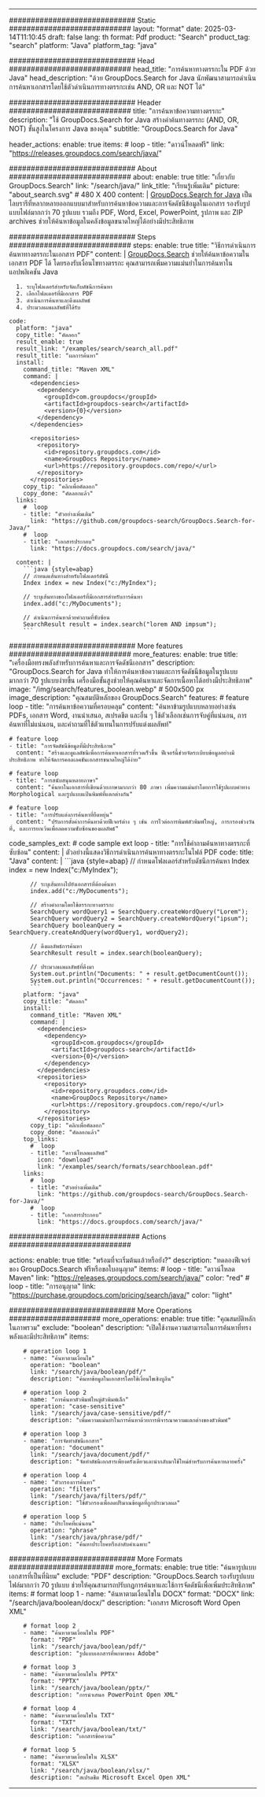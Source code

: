 
---
############################# Static ############################
layout: "format"
date:  2025-03-14T11:10:45
draft: false
lang: th
format: Pdf
product: "Search"
product_tag: "search"
platform: "Java"
platform_tag: "java"

############################# Head ############################
head_title: "การค้นหาทางตรรกะใน PDF ด้วย Java"
head_description: "ด้วย GroupDocs.Search for Java นักพัฒนาสามารถดำเนินการค้นหาเอกสารโดยใช้ตัวดำเนินการทางตรรกะเช่น AND, OR และ NOT ได้"

############################# Header ############################
title: "การค้นหาข้อความทางตรรกะ" 
description: "ใช้ GroupDocs.Search for Java สร้างคำค้นทางตรรกะ (AND, OR, NOT) ขั้นสูงในโครงการ Java ของคุณ"
subtitle: "GroupDocs.Search for Java" 

header_actions:
  enable: true
  items:
    #  loop
    - title: "ดาวน์โหลดฟรี"
      link: "https://releases.groupdocs.com/search/java/"
      
############################# About ############################
about:
    enable: true
    title: "เกี่ยวกับ GroupDocs.Search"
    link: "/search/java/"
    link_title: "เรียนรู้เพิ่มเติม"
    picture: "about_search.svg" # 480 X 400
    content: |
       [GroupDocs.Search for Java](/search/java/) เป็นไลบรารีที่หลากหลายออกแบบมาสำหรับการค้นหาข้อความและการจัดดัชนีข้อมูลในเอกสาร รองรับรูปแบบไฟล์มากกว่า 70 รูปแบบ รวมถึง PDF, Word, Excel, PowerPoint, รูปภาพ และ ZIP archives ช่วยให้ค้นหาข้อมูลในคลังข้อมูลขนาดใหญ่ได้อย่างมีประสิทธิภาพ

############################# Steps ############################
steps:
    enable: true
    title: "วิธีการดำเนินการค้นหาทางตรรกะในเอกสาร PDF"
    content: |
      [GroupDocs.Search](/search/java/) ช่วยให้ค้นหาข้อความในเอกสาร PDF ได้ โดยรองรับเงื่อนไขทางตรรกะ คุณสามารถเพิ่มความแม่นยำในการค้นหาในแอปพลิเคชัน Java
      
      1. ระบุโฟลเดอร์สำหรับจัดเก็บดัชนีการค้นหา
      2. เลือกโฟลเดอร์ที่มีเอกสาร PDF
      3. ดำเนินการค้นหาและดึงผลลัพธ์
      4. ประมวลผลผลลัพธ์ที่ได้รับ
   
    code:
      platform: "java"
      copy_title: "คัดลอก"
      result_enable: true
      result_link: "/examples/search/search_all.pdf"
      result_title: "ผลการค้นหา"
      install:
        command_title: "Maven XML"
        command: |
          <dependencies>
            <dependency>
              <groupId>com.groupdocs</groupId>
              <artifactId>groupdocs-search</artifactId>
              <version>{0}</version>
            </dependency>
          </dependencies>

          <repositories>
            <repository>
              <id>repository.groupdocs.com</id>
              <name>GroupDocs Repository</name>
              <url>https://repository.groupdocs.com/repo/</url>
            </repository>
          </repositories>
        copy_tip: "คลิกเพื่อคัดลอก"
        copy_done: "คัดลอกแล้ว"
      links:
        #  loop
        - title: "ตัวอย่างเพิ่มเติม"
          link: "https://github.com/groupdocs-search/GroupDocs.Search-for-Java/"
        #  loop
        - title: "เอกสารประกอบ"
          link: "https://docs.groupdocs.com/search/java/"
          
      content: |
        ```java {style=abap}
        // กำหนดเส้นทางสำหรับโฟลเดอร์ดัชนี
        Index index = new Index("c:/MyIndex");

        // ระบุเส้นทางของโฟลเดอร์ที่มีเอกสารสำหรับการค้นหา
        index.add("c:/MyDocuments");

        // ดำเนินการค้นหาด้วยคำถามที่ซับซ้อน
        SearchResult result = index.search("lorem AND impsum");
        ```            

############################# More features ############################
more_features:
  enable: true
  title: "เครื่องมือทรงพลังสำหรับการค้นหาและการจัดดัชนีเอกสาร"
  description: "GroupDocs.Search for Java ทำให้การค้นหาข้อความและการจัดดัชนีข้อมูลในรูปแบบมากกว่า 70 รูปแบบง่ายขึ้น เครื่องมือขั้นสูงช่วยให้คุณค้นหาและจัดการเนื้อหาได้อย่างมีประสิทธิภาพ"
  image: "/img/search/features_boolean.webp" # 500x500 px
  image_description: "คุณสมบัติหลักของ GroupDocs.Search"
  features:
    # feature loop
    - title: "การค้นหาข้อความที่ครอบคลุม"
      content: "ค้นหาข้ามรูปแบบหลายอย่างเช่น PDFs, เอกสาร Word, งานนำเสนอ, สเปรดชีต และอื่น ๆ ใช้ตัวเลือกเช่นการจับคู่ที่แน่นอน, การค้นหาที่ไม่แน่นอน, และคำถามที่ใช้ตัวแทนในการปรับแต่งผลลัพท์"

    # feature loop
    - title: "การจัดดัชนีข้อมูลที่มีประสิทธิภาพ"
      content: "สร้างและดูแลดัชนีเพื่อการค้นหาเอกสารที่รวดเร็วขึ้น ฟีเจอร์นี้ช่วยจัดระเบียบข้อมูลอย่างมีประสิทธิภาพ ทำให้จัดการคอลเลคชันเอกสารขนาดใหญ่ได้ง่าย"

    # feature loop
    - title: "การสนับสนุนหลายภาษา"
      content: "ค้นหาในเอกสารที่เขียนด้วยภาษามากกว่า 80 ภาษา เพิ่มความแม่นยำโดยการใช้รูปแบบคำทาง Morphological และรูปแบบแป้นพิมพ์ที่แตกต่างกัน"

    # feature loop
    - title: "การปรับแต่งการค้นหาที่ยืดหยุ่น"
      content: "ปรับการตั้งค่าการค้นหาด้วยฟีเจอร์ต่าง ๆ เช่น การไวต่อการพิมพ์ตัวพิมพ์ใหญ่, การกรองช่วงวันที่, และการยกเว้นเพื่อลดความซับซ้อนของผลลัพธ์"
      
  code_samples_ext:
    # code sample ext loop
    - title: "การใช้คำถามค้นหาทางตรรกะที่ซับซ้อน"
      content: |
        ตัวอย่างนี้แสดงวิธีการดำเนินการค้นหาทางตรรกะในไฟล์ PDF
      code:
        title: "Java"
        content: |
          ```java {style=abap}
          // กำหนดโฟลเดอร์สำหรับดัชนีการค้นหา
          Index index = new Index("c:/MyIndex");
              
          // ระบุเส้นทางไปยังเอกสารที่ต้องค้นหา
          index.add("c:/MyDocuments");

          // สร้างคำถามโดยใช้ตรรกะทางตรรกะ
          SearchQuery wordQuery1 = SearchQuery.createWordQuery("Lorem");
          SearchQuery wordQuery2 = SearchQuery.createWordQuery("ipsum");
          SearchQuery booleanQuery = SearchQuery.createAndQuery(wordQuery1, wordQuery2);

          // ดึงผลลัพธ์การค้นหา
          SearchResult result = index.search(booleanQuery);
          
          // ประมวลผลผลลัพธ์ที่ดึงมา
          System.out.println("Documents: " + result.getDocumentCount());
          System.out.println("Occurrences: " + result.getDocumentCount());
          ```
        platform: "java"
        copy_title: "คัดลอก"
        install:
          command_title: "Maven XML"
          command: |
            <dependencies>
              <dependency>
                <groupId>com.groupdocs</groupId>
                <artifactId>groupdocs-search</artifactId>
                <version>{0}</version>
              </dependency>
            </dependencies>
            <repositories>
              <repository>
                <id>repository.groupdocs.com</id>
                <name>GroupDocs Repository</name>
                <url>https://repository.groupdocs.com/repo/</url>
              </repository>
            </repositories>
          copy_tip: "คลิกเพื่อคัดลอก"
          copy_done: "คัดลอกแล้ว"
        top_links:
          #  loop
          - title: "ดาวน์โหลดผลลัพธ์"
            icon: "download"
            link: "/examples/search/formats/searchboolean.pdf"
        links:
          #  loop
          - title: "ตัวอย่างเพิ่มเติม"
            link: "https://github.com/groupdocs-search/GroupDocs.Search-for-Java/"
          #  loop
          - title: "เอกสารประกอบ"
            link: "https://docs.groupdocs.com/search/java/"
            

            


############################## Actions ############################

actions:
  enable: true
  title: "พร้อมที่จะเริ่มต้นแล้วหรือยัง?"
  description: "ทดลองฟีเจอร์ของ GroupDocs.Search ฟรีหรือขอใบอนุญาต"
  items:
    #  loop
    - title: "ดาวน์โหลด Maven"
      link: "https://releases.groupdocs.com/search/java/"
      color: "red"
        #  loop
    - title: "การอนุญาต"
      link: "https://purchase.groupdocs.com/pricing/search/java/"
      color: "light"


############################# More Operations #####################
more_operations:
    enable: true
    title: "คุณสมบัติหลักในภาพรวม"
    exclude: "boolean"
    description: "เปิดใช้งานความสามารถในการค้นหาที่ทรงพลังและมีประสิทธิภาพ"
    items: 
          
        # operation loop 1
        - name: "ค้นหาตามเงื่อนไข"
          operation: "boolean"
          link: "/search/java/boolean/pdf/"
          description: "ค้นหาข้อมูลในเอกสารโดยใช้เงื่อนไขเชิงบูลีน"

        # operation loop 2
        - name: "การค้นหาตัวพิมพ์ใหญ่ตัวพิมพ์เล็ก"
          operation: "case-sensitive"
          link: "/search/java/case-sensitive/pdf/"
          description: "เพิ่มความแม่นยำในการค้นหาด้วยการพิจารณาความแตกต่างของตัวพิมพ์"

        # operation loop 3
        - name: "การจัดทำดัชนีเอกสาร"
          operation: "document"
          link: "/search/java/document/pdf/"
          description: "จัดทำดัชนีเอกสารเพียงครั้งเดียวและนำกลับมาใช้ใหม่สำหรับการค้นหาหลายครั้ง"

        # operation loop 4
        - name: "ตัวกรองการค้นหา"
          operation: "filters"
          link: "/search/java/filters/pdf/"
          description: "ใช้ตัวกรองเพื่อลดปริมาณข้อมูลที่ถูกประมวลผล"

        # operation loop 5
        - name: "ประโยคที่แน่นอน"
          operation: "phrase"
          link: "/search/java/phrase/pdf/"
          description: "ค้นหาประโยคหรือลำดับคำเฉพาะ"
          
        
          
############################# More Formats ########################
more_formats:
    enable: true
    title: "ค้นหารูปแบบเอกสารที่เป็นที่นิยม"
    exclude: "PDF"
    description: "GroupDocs.Search รองรับรูปแบบไฟล์มากกว่า 70 รูปแบบ ช่วยให้คุณสามารถปรับกฎการค้นหาและใช้การจัดดัชนีเพื่อเพิ่มประสิทธิภาพ"
    items: 
        # format loop 1
        - name: "ค้นหาตามเงื่อนไขใน DOCX"
          format: "DOCX"
          link: "/search/java/boolean/docx/"
          description: "เอกสาร Microsoft Word Open XML"
          
        # format loop 2
        - name: "ค้นหาตามเงื่อนไขใน PDF"
          format: "PDF"
          link: "/search/java/boolean/pdf/"
          description: "รูปแบบเอกสารที่พกพาของ Adobe"
          
        # format loop 3
        - name: "ค้นหาตามเงื่อนไขใน PPTX"
          format: "PPTX"
          link: "/search/java/boolean/pptx/"
          description: "การนำเสนอ PowerPoint Open XML"

        # format loop 4
        - name: "ค้นหาตามเงื่อนไขใน TXT"
          format: "TXT"
          link: "/search/java/boolean/txt/"
          description: "เอกสารข้อความ"
          
        # format loop 5
        - name: "ค้นหาตามเงื่อนไขใน XLSX"
          format: "XLSX"
          link: "/search/java/boolean/xlsx/"
          description: "สเปรดชีต Microsoft Excel Open XML"
  

---
